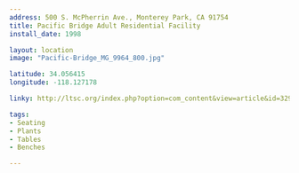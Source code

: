 ```yaml
---
address: 500 S. McPherrin Ave., Monterey Park, CA 91754
title: Pacific Bridge Adult Residential Facility 
install_date: 1998

layout: location
image: "Pacific-Bridge_MG_9964_800.jpg"

latitude: 34.056415
longitude: -118.127178

linky: http://ltsc.org/index.php?option=com_content&view=article&id=329

tags:	
- Seating
- Plants
- Tables
- Benches

---
```

